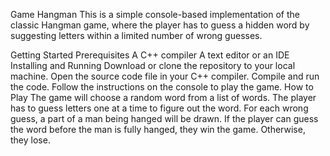 Game Hangman
This is a simple console-based implementation of the classic Hangman game, where the player has to guess a hidden word by suggesting letters within a limited number of wrong guesses.

  Getting Started
Prerequisites
A C++ compiler
A text editor or an IDE
  Installing and Running
Download or clone the repository to your local machine.
Open the source code file in your C++ compiler.
Compile and run the code.
Follow the instructions on the console to play the game.
  How to Play
The game will choose a random word from a list of words.
The player has to guess letters one at a time to figure out the word.
For each wrong guess, a part of a man being hanged will be drawn.
If the player can guess the word before the man is fully hanged, they win the game. Otherwise, they lose.
